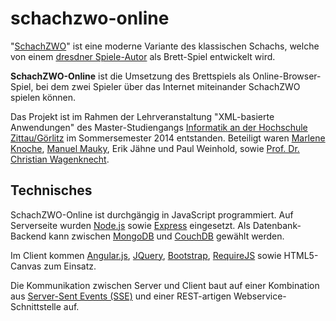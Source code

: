 schachzwo-online
================

"[SchachZWO](http://www.schachzwo.de/)" ist eine moderne Variante des klassischen Schachs, welche von einem [dresdner Spiele-Autor](http://www.schachzwo.de/impressum/) als Brett-Spiel entwickelt wird. 

**SchachZWO-Online** ist die Umsetzung des Brettspiels als Online-Browser-Spiel, bei dem zwei Spieler über das Internet miteinander SchachZWO spielen können.

Das Projekt ist im Rahmen der Lehrveranstaltung "XML-basierte Anwendungen" des Master-Studiengangs [Informatik an der Hochschule Zittau/Görlitz](http://www.hszg.de/f-ei) im Sommersemester 2014
entstanden. 
Beteiligt waren [Marlene Knoche](https://github.com/Sanguinik), [Manuel Mauky](https://github.com/lestard), Erik Jähne und Paul Weinhold, 
sowie [Prof. Dr. Christian Wagenknecht](https://www.hszg.de/f-ei/fakultaet/professoren/christian-wagenknecht).

## Technisches

SchachZWO-Online ist durchgängig in JavaScript programmiert.
Auf Serverseite wurden [Node.js](http://nodejs.org/) sowie [Express](http://expressjs.com/) eingesetzt. 
Als Datenbank-Backend kann zwischen [MongoDB](http://www.mongodb.org/) und [CouchDB](https://couchdb.apache.org/) gewählt werden.

Im Client kommen 
[Angular.js](https://angularjs.org/), 
[JQuery](https://jquery.com/), 
[Bootstrap](http://getbootstrap.com/),
[RequireJS](http://requirejs.org/) 
sowie HTML5-Canvas zum Einsatz.

Die Kommunikation zwischen Server und Client baut auf einer Kombination aus [Server-Sent Events (SSE)](https://en.wikipedia.org/wiki/Server-sent_events) und einer REST-artigen Webservice-Schnittstelle auf.
